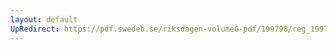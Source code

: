 ```yaml
---
layout: default
UpRedirect: https://pdf.swedeb.se/riksdagen-volumeG-pdf/199798/reg_199798/reg_199798_0120.pdf
---
```

